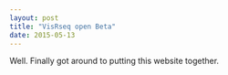 ```yaml
---
layout: post
title: "VisRseq open Beta"
date: 2015-05-13
---
```


Well. Finally got around to putting this website together.
